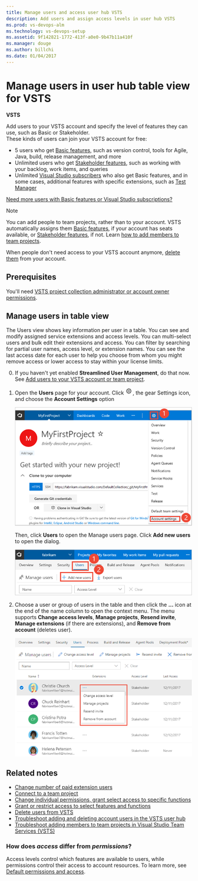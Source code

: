 ```yaml
---
title: Manage users and access user hub VSTS
description: Add users and assign access levels in user hub VSTS 
ms.prod: vs-devops-alm
ms.technology: vs-devops-setup
ms.assetid: 9f142821-1772-413f-a0e0-9b47b11a410f
ms.manager: douge
ms.author: billchi
ms.date: 01/04/2017
---
```


# Manage users in user hub table view for VSTS

**VSTS**

Add users to your VSTS account and specify the level of features they can use, such as Basic or Stakeholder.  
These kinds of users can join your VSTS account for free:

*	5 users who get [Basic features](https://www.visualstudio.com/team-services/compare-features/), 
such as version control, tools for Agile, Java, build, release management, and more
*	Unlimited users who get [Stakeholder features](https://www.visualstudio.com/team-services/compare-features/), 
such as working with your backlog, work items, and queries
*	Unlimited [Visual Studio subscribers](https://www.visualstudio.com/team-services/compare-features/) 
who also get Basic features, and in some cases, additional features with specific extensions, such as 
[Test Manager](https://marketplace.visualstudio.com/items?itemName=ms.vss-testmanager-web) 

[Need more users with Basic features or Visual Studio subscriptions?](../billing/buy-basic-access-add-users.md)

> [!NOTE]   
> You can add people to team projects, 
> rather than to your account. VSTS automatically assigns them 
> [Basic features](https://www.visualstudio.com/team-services/compare-features/), 
> if your account has seats available, 
> or [Stakeholder features](https://www.visualstudio.com/team-services/compare-features/), 
> if not. Learn [how to add members to team projects](add-team-members-vs.md).
>
> When people don't need access to your VSTS account anymore, [delete them](delete-account-users.md) from your account. 




## Prerequisites


You'll need [VSTS project collection administrator or account owner permissions](../security/set-project-collection-level-permissions.md?toc=/vsts/accounts/toc.json&bc=/vsts/accounts/breadcrumb/toc.json).   


##	Manage users in table view

The Users view shows key information per user in a table. You can see and modify assigned service extensions and 
access levels.  You can multi-select users and bulk edit their extensions and access.  You can filter by searching for 
partial user names, access level, or extension names.  You can see the last access date for each user to help you choose 
from whom you might remove access or lower access to stay within your license limits.

0. If you haven't yet enabled **Streamlined User Management**, do that now. See [Add users to your VSTS account or team project](add-account-users-from-user-hub.md).  
 
0. Open the **Users** page for your account. Click ![gear icon](../_img/icons/gear-icon.png), the gear Settings icon, and choose the **Account Settings** option
 
	![Open Account Settings](../user-guide/_img/sign-up/open-account-settings.png)

	Then, click **Users** to open the Manage users page. Click **Add new users** to open the dialog. 

	![Open Add new users dialog](../user-guide/_img/sign-up/add-new-users.png)

0. Choose a user or group of users in the table and then click the **...** icon at the end of the name column to open the context 
menu. The menu supports **Change access levels**, **Manage projects**, **Resend invite**, **Manage extensions** (if there are extensions), 
and **Remove from account** (deletes user).

	![User hub, context menu](_img/manage-users/manage-users-show-context-menu.png)


## Related notes

- [Change number of paid extension users](../billing/change-number-paid-extension-users.md)
- [Connect to a team project](../user-guide/connect-team-projects.md)
- [Change individual permissions, grant select access to specific functions](../security/change-individual-permissions.md)
- [Grant or restrict access to select features and functions](../security/restrict-access.md)
- [Delete users from VSTS](delete-account-users.md)
- [Troubleshoot adding and deleting account users in the VSTS user hub](faq-add-delete-users.md)
- [Troubleshoot adding members to team projects in Visual Studio Team Services (VSTS)](faq-add-team-members.md)


### How does *access* differ from *permissions*?

Access levels control which features are available to users, while permissions control their access to account resources. To learn more, see [Default permissions and access](../security/permissions-access.md). 
